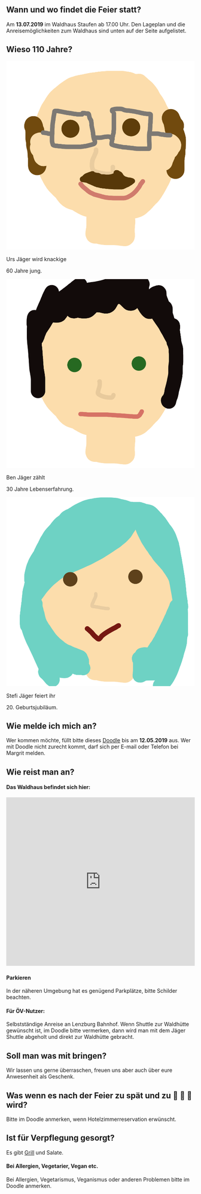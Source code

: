 ## Wann und wo findet die Feier statt?
Am **13.07.2019** im Waldhaus Staufen ab 17.00 Uhr. Den Lageplan und die Anreisemöglichkeiten zum Waldhaus sind unten auf der Seite aufgelistet.

## Wieso 110 Jahre?
<div id="profiles">
    <div id="profile-urs">
        <img src="content/urs.png" class="profile-pic">
        <div class="profile-text"><span><p>Urs Jäger wird knackige</p><p>60 Jahre jung.</p></span></div>
    </div>
    <div id="profile-ben">
        <img src="content/ben.png" class="profile-pic">
        <div class="profile-text"><span><p>Ben Jäger zählt</p><p>30 Jahre Lebenserfahrung.</p></span></div>
    </div>
    <div id="profile-stefi">
        <img src="content/stefi.png" class="profile-pic">
        <div class="profile-text"><span><p>Stefi Jäger feiert ihr</p><p>20. Geburtsjubiläum.</p></span></div>
    </div>
</div>

## Wie melde ich mich an?
Wer kommen möchte, füllt bitte dieses [Doodle](https://doodle.com/poll/i4ahgzuqmb4m6mvh) bis am **12.05.2019** aus.
Wer mit Doodle nicht zurecht kommt, darf sich per E-mail oder Telefon bei Margrit melden.

## Wie reist man an?
#### Das Waldhaus befindet sich hier:
<iframe src="https://www.google.com/maps/embed?pb=!1m18!1m12!1m3!1d2702.0486533845747!2d8.15800245158025!3d47.371968879067474!2m3!1f0!2f0!3f0!3m2!1i1024!2i768!4f13.1!3m3!1m2!1s0x479016217df69f0f%3A0x69ef82d10e837a54!2sWaldhaus+Staufen!5e0!3m2!1sen!2sch!4v1549459269004" height="450" width="100%" frameborder="0" style="border:0" allowfullscreen></iframe>

#### Parkieren
In der näheren Umgebung hat es genügend Parkplätze, bitte Schilder beachten.

#### Für ÖV-Nutzer:
Selbstständige Anreise an Lenzburg Bahnhof. 
Wenn Shuttle zur Waldhütte gewünscht ist, im Doodle bitte vermerken, dann wird man mit dem Jäger Shuttle abgeholt und direkt zur Waldhütte gebracht.

## Soll man was mit bringen?
Wir lassen uns gerne überraschen, freuen uns aber auch über eure Anwesenheit als Geschenk.

## Was wenn es nach der Feier zu spät und zu 🍺 🍹 🍷 wird?
Bitte im Doodle anmerken, wenn Hotelzimmerreservation erwünscht.

## Ist für Verpflegung gesorgt?
Es gibt [Grill](www.grillrad.ch) und Salate.
#### Bei Allergien, Vegetarier, Vegan etc.
Bei Allergien, Vegetarismus, Veganismus oder anderen Problemen bitte im Doodle anmerken.
